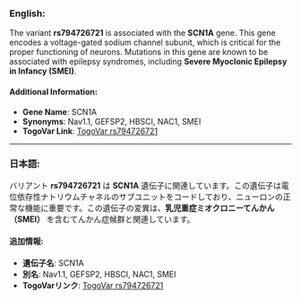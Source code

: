 ### English:
The variant **rs794726721** is associated with the **SCN1A** gene. This gene encodes a voltage-gated sodium channel subunit, which is critical for the proper functioning of neurons. Mutations in this gene are known to be associated with epilepsy syndromes, including **Severe Myoclonic Epilepsy in Infancy (SMEI)**.

#### Additional Information:
- **Gene Name**: SCN1A
- **Synonyms**: Nav1.1, GEFSP2, HBSCI, NAC1, SMEI
- **TogoVar Link**: [TogoVar rs794726721](https://togovar.org/variant/rs794726721)

---

### 日本語:
バリアント **rs794726721** は **SCN1A** 遺伝子に関連しています。この遺伝子は電位依存性ナトリウムチャネルのサブユニットをコードしており、ニューロンの正常な機能に重要です。この遺伝子の変異は、**乳児重症ミオクロニーてんかん（SMEI）** を含むてんかん症候群と関連しています。

#### 追加情報:
- **遺伝子名**: SCN1A
- **別名**: Nav1.1, GEFSP2, HBSCI, NAC1, SMEI
- **TogoVarリンク**: [TogoVar rs794726721](https://togovar.org/variant/rs794726721)